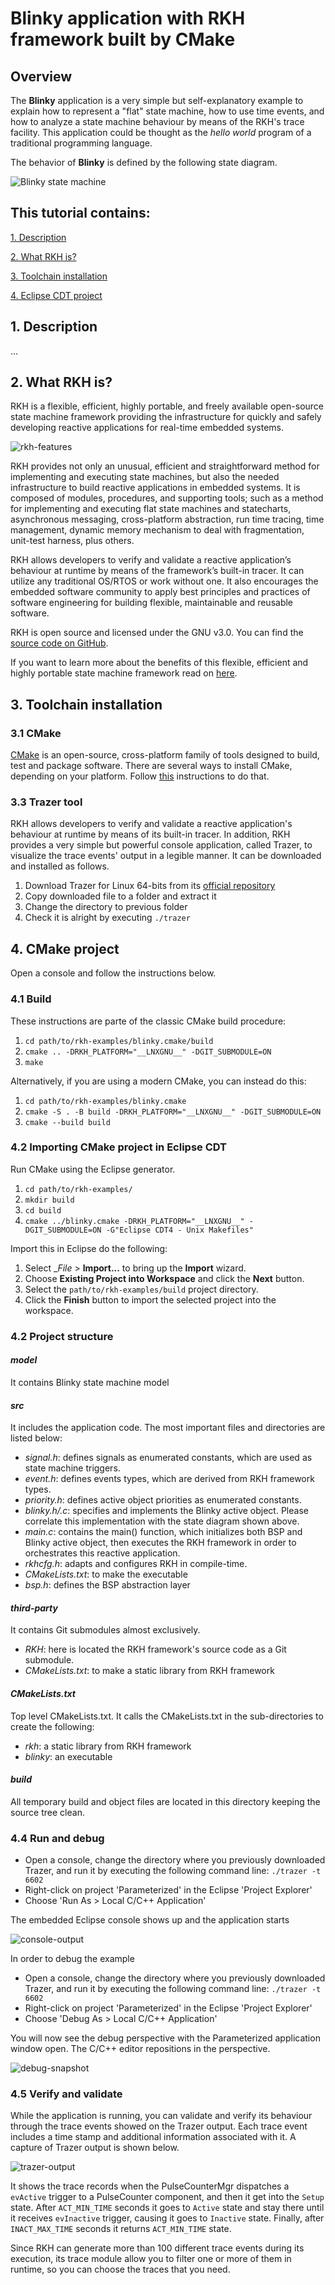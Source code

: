 # Blinky application with RKH framework built by CMake

## Overview
The __Blinky__ application is a very simple but self-explanatory example 
to explain how to represent a "flat" state machine, how to use time events, 
and how to analyze a state machine behaviour by means of the RKH's trace 
facility. This application could be thought as the _hello world_ program of 
a traditional programming language.

The behavior of __Blinky__ is defined by the following state diagram.

![Blinky state machine](images/state-machine.png)

## This tutorial contains:
[1\. Description](#1-description)

[2\. What RKH is?](#2-what-rkh-is)

[3\. Toolchain installation](#3-toolchain-installation)

[4\. Eclipse CDT project](#4-eclipse-cdt-project)

## 1\. Description
...

## 2\. What RKH is?
RKH is a flexible, efficient, highly portable, and freely available 
open-source state machine framework providing the infrastructure for quickly 
and safely developing reactive applications for real-time embedded systems.

![rkh-features](images/rkh-features.png)

RKH provides not only an unusual, efficient and straightforward method for implementing and executing state machines, but also the needed infrastructure to build reactive applications in embedded systems. It is composed of modules, procedures, and supporting tools; such as a method for implementing and executing flat state machines and statecharts, asynchronous messaging, cross-platform abstraction, run time tracing, time management, dynamic memory mechanism to deal with fragmentation, unit-test harness, plus others.

RKH allows developers to verify and validate a reactive application’s behaviour at runtime by means of the framework’s built-in tracer. It can utilize any traditional OS/RTOS or work without one. It also encourages the embedded software community to apply best principles and practices of software engineering for building flexible, maintainable and reusable software.

RKH is open source and licensed under the GNU v3.0\. You can find the [source code on GitHub](https://github.com/vortexmakes/RKH).

If you want to learn more about the benefits of this flexible, efficient and highly portable state machine framework read on [here](https://blogs.itemis.com/en/rkh-state-machine-framework-for-reactive-and-real-time-embedded-systems).

## 3\. Toolchain installation
### 3.1 CMake
[CMake](https://cmake.org/) is an open-source, cross-platform family of tools designed to build, test and package software.
There are several ways to install CMake, depending on your platform. Follow [this](https://cliutils.gitlab.io/modern-cmake/chapters/intro/installing.html) instructions to do that.

### 3.3 Trazer tool
RKH allows developers to verify and validate a reactive application's behaviour at runtime by means of its built-in tracer. In addition, RKH provides a very simple but powerful console application, called Trazer, to visualize the trace events' output in a legible manner. It can be downloaded and installed as follows.

1. Download Trazer for Linux 64-bits from its [official repository](https://github.com/vortexmakes/Trazer/releases/download/3.2/RC_trazer_3_2_lnx64b.tar.gz)
2. Copy downloaded file to a folder and extract it
3. Change the directory to previous folder
4. Check it is alright by executing `./trazer`

## 4\. CMake project
Open a console and follow the instructions below.

### 4.1 Build
These instructions are parte of the classic CMake build procedure:
1. `cd path/to/rkh-examples/blinky.cmake/build`
2. `cmake .. -DRKH_PLATFORM="__LNXGNU__" -DGIT_SUBMODULE=ON`
3. `make`

Alternatively, if you are using a modern CMake, you can instead do this:
1. `cd path/to/rkh-examples/blinky.cmake`
2. `cmake -S . -B build -DRKH_PLATFORM="__LNXGNU__" -DGIT_SUBMODULE=ON`
3. `cmake --build build`

### 4.2 Importing CMake project in Eclipse CDT
Run CMake using the Eclipse generator.
1. `cd path/to/rkh-examples/`
2. `mkdir build`
3. `cd build`
4. `cmake ../blinky.cmake -DRKH_PLATFORM="__LNXGNU__" -DGIT_SUBMODULE=ON -G"Eclipse CDT4 - Unix Makefiles"`

Import this in Eclipse do the following:
1. Select __File_ > __Import...__ to bring up the __Import__ wizard. 
2. Choose __Existing Project into Workspace__ and click the __Next__ button.
3. Select the `path/to/rkh-examples/build` project directory.
4. Click the __Finish__ button to import the selected project into the workspace. 

### 4.2 Project structure
#### _model_
It contains Blinky state machine model

#### _src_
It includes the application code. The most important files and directories are listed below:
- _signal.h_: defines signals as enumerated constants, which are used as state machine triggers.
- _event.h_: defines events types, which are derived from RKH framework types.
- _priority.h_: defines active object priorities as enumerated constants.
- _blinky.h/.c_: specifies and implements the Blinky active object. Please correlate this implementation with the state diagram shown above.
- _main.c_: contains the main() function, which initializes both BSP and Blinky active object, then executes the RKH framework in order to orchestrates this reactive application.
- _rkhcfg.h_: adapts and configures RKH in compile-time.
- _CMakeLists.txt_: to make the executable
- _bsp.h_: defines the BSP abstraction layer

#### _third-party_
It contains Git submodules almost exclusively.
- _RKH_: here is located the RKH framework's source code as a Git submodule.
- _CMakeLists.txt_: to make a static library from RKH framework

#### _CMakeLists.txt_
Top level CMakeLists.txt. It calls the CMakeLists.txt in the sub-directories 
to create the following:
- _rkh_: a static library from RKH framework
- _blinky_: an executable

#### _build_
All temporary build and object files are located in this directory keeping the source tree clean.

### 4.4 Run and debug
*   Open a console, change the directory where you previously downloaded Trazer, and run it by executing the following command line: `./trazer -t 6602`
*   Right-click on project 'Parameterized' in the Eclipse 'Project Explorer'
*   Choose 'Run As > Local C/C++ Application'

The embedded Eclipse console shows up and the application starts

![console-output](images/console-output.png)

In order to debug the example

*   Open a console, change the directory where you previously downloaded Trazer, and run it by executing the following command line: `./trazer -t 6602`
*   Right-click on project 'Parameterized' in the Eclipse 'Project Explorer'
*   Choose 'Debug As > Local C/C++ Application'

You will now see the debug perspective with the Parameterized application window open. The C/C++ editor repositions in 
the perspective.

![debug-snapshot](images/debug-snapshot.png)

### 4.5 Verify and validate
While the application is running, you can validate and verify its behaviour through the trace events showed on the Trazer output.
Each trace event includes a time stamp and additional information associated with it. A capture of Trazer output is shown below. 

![trazer-output](images/trazer-output.png)

It shows the trace records when the PulseCounterMgr dispatches a `evActive` trigger to a PulseCounter component, and then it get into the `Setup` state. After `ACT_MIN_TIME` seconds it goes to `Active` state and stay there until it receives `evInactive` trigger, causing it goes to `Inactive` state. Finally, after `INACT_MAX_TIME` seconds it returns `ACT_MIN_TIME` state. 

Since RKH can generate more than 100 different trace events during its execution, its trace module allow you to filter one or more of them in runtime, so you can choose the traces that you need.
